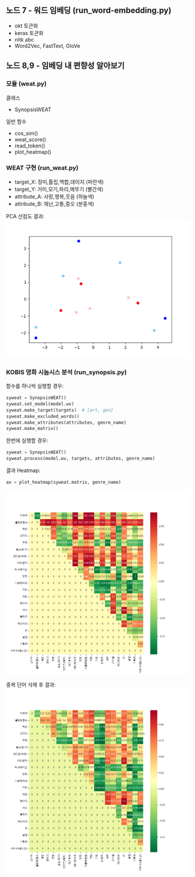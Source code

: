 
## 노드 7 - 워드 임베딩 (run_word-embedding.py)

- okt 토큰화
- keras 토큰화
- nltk abc
- Word2Vec, FastText, GloVe

## 노드 8,9 - 임베딩 내 편향성 알아보기

### 모듈 (weat.py)

클래스
- SynopsisWEAT

일반 함수
- cos_sim()
- weat_score()
- read_token()
- plot_heatmap()

### WEAT 구현 (run_weat.py)

- target_X: 장미,튤립,백합,데이지 (파란색)
- target_Y: 거미,모기,파리,메뚜기 (빨간색)
- attribute_A: 사랑,행복,웃음 (하늘색)
- attribute_B: 재난,고통,증오 (분홍색)

PCA 산점도 결과:
![](pca.png)


### KOBIS 영화 시놉시스 분석 (run_synopsis.py)

함수를 하나씩 실행할 경우:
```python
syweat = SynopsisWEAT()
syweat.set_model(model.wv)
syweat.make_target(targets)  # [art, gen]
syweat.make_excluded_words()
syweat.make_attributes(attributes, genre_name)
syweat.make_matrix()
```

한번에 실행할 경우:
```python
syweat = SynopsisWEAT()
syweat.process(model.wv, targets, attributes, genre_name)
```

결과 Heatmap:
```python
ax = plot_heatmap(syweat.matrix, genre_name)
```

![](heatmap.png)

중복 단어 삭제 후 결과:
![](heatmap_removed_duplicates.png)

